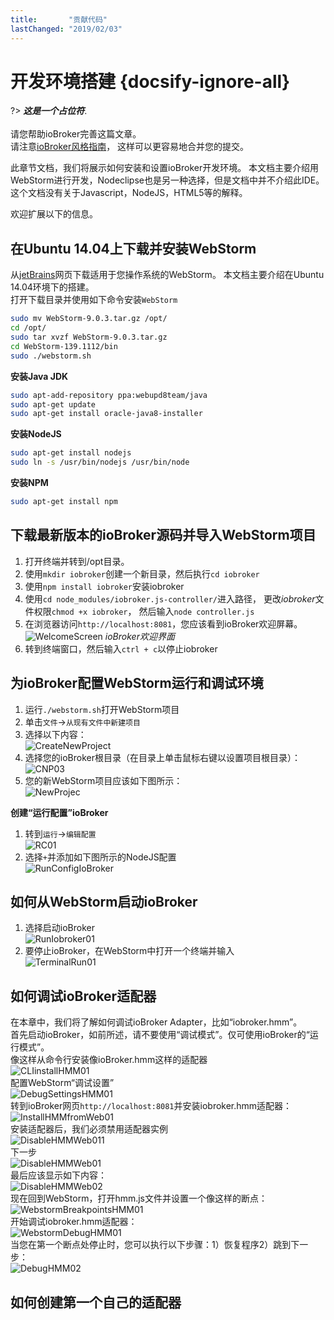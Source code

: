 ```yaml
---
title:       "贡献代码"
lastChanged: "2019/02/03"
---
```


# 开发环境搭建 {docsify-ignore-all}

?> ***这是一个占位符***.
   <br><br>
   请您帮助ioBroker完善这篇文章。  
   请注意[ioBroker风格指南][]，
   这样可以更容易地合并您的提交。

此章节文档，我们将展示如何安装和设置ioBroker开发环境。
本文档主要介绍用WebStorm进行开发，Nodeclipse也是另一种选择，但是文档中并不介绍此IDE。
这个文档没有关于Javascript，NodeJS，HTML5等的解释。

欢迎扩展以下的信息。

## 在Ubuntu 14.04上下载并安装WebStorm

从[jetBrains][]网页下载适用于您操作系统的WebStorm。
本文档主要介绍在Ubuntu 14.04环境下的搭建。  
打开下载目录并使用如下命令安装`WebStorm`

```bash
sudo mv WebStorm-9.0.3.tar.gz /opt/
cd /opt/
sudo tar xvzf WebStorm-9.0.3.tar.gz
cd WebStorm-139.1112/bin
sudo ./webstorm.sh
```

**安装Java JDK**

```bash
sudo apt-add-repository ppa:webupd8team/java
sudo apt-get update
sudo apt-get install oracle-java8-installer
```

**安装NodeJS**

```bash
sudo apt-get install nodejs
sudo ln -s /usr/bin/nodejs /usr/bin/node
```

**安装NPM**

```bash
sudo apt-get install npm
```

## 下载最新版本的ioBroker源码并导入WebStorm项目

1. 打开终端并转到/opt目录。
2. 使用`mkdir iobroker`创建一个新目录，然后执行`cd iobroker`
3. 使用`npm install iobroker`安装iobroker
4. 使用`cd node_modules/iobroker.js-controller/`进入路径，
   更改*iobroker*文件权限`chmod +x iobroker`，
   然后输入`node controller.js`
5. 在浏览器访问`http://localhost:8081`，您应该看到ioBroker欢迎屏幕。
   ![WelcomeScreen](media/WelcomeScreen.png)
   *ioBroker欢迎界面*
6. 转到终端窗口，然后输入`ctrl + c`以停止iobroker

## 为ioBroker配置WebStorm运行和调试环境

1. 运行`./webstorm.sh`打开WebStorm项目
1. 单击`文件`->`从现有文件中新建项目`
1. 选择以下内容：  
   ![CreateNewProject](media/CreateNewProject01.png)
1. 选择您的ioBroker根目录（在目录上单击鼠标右键以设置项目根目录）：  
   ![CNP03](media/CNP03.png)
1. 您的新WebStorm项目应该如下图所示：  
   ![NewProjec](media/NewProject01.png)

**创建“运行配置”ioBroker**

1. 转到`运行`->`编辑配置`  
   ![RC01](media/RC01.png)
1. 选择`+`并添加如下图所示的NodeJS配置  
   ![RunConfigIoBroker](media/RunConfigIoBroker.png)

## 如何从WebStorm启动ioBroker

1. 选择启动ioBroker  
   ![RunIobroker01](media/RunIobroker01.png)
2. 要停止ioBroker，在WebStorm中打开一个终端并输入  
   ![TerminalRun01](media/TerminalRun01.png)

## 如何调试ioBroker适配器

在本章中，我们将了解如何调试ioBroker Adapter，比如“iobroker.hmm”。  
首先启动ioBroker，如前所述，请不要使用“调试模式”。仅可使用ioBroker的“运行模式”。  
像这样从命令行安装像ioBroker.hmm这样的适配器  
![CLIinstallHMM01](media/CLIinstallHMM01.png)  
配置WebStorm“调试设置”  
![DebugSettingsHMM01](media/DebugSettingsHMM01.png)  
转到ioBroker网页`http://localhost:8081`并安装iobroker.hmm适配器：  
![InstallHMMfromWeb01](media/InstallHMMfromWeb01.png)  
安装适配器后，我们必须禁用适配器实例  
![DisableHMMWeb011](media/DisableHMMWeb011.png)  
下一步  
![DisableHMMWeb01](media/DisableHMMWeb01.png)  
最后应该显示如下内容：  
![DisableHMMWeb02](media/DisableHMMWeb02.png)  
现在回到WebStorm，打开hmm.js文件并设置一个像这样的断点：  
![WebstormBreakpointsHMM01](media/WebstormBreakpointsHMM01.png)  
开始调试iobroker.hmm适配器：  
![WebstormDebugHMM01](media/WebstormDebugHMM01.png)  
当您在第一个断点处停止时，您可以执行以下步骤：1）恢复程序2）跳到下一步：  
![DebugHMM02](media/DebugHMM02.png)  

## 如何创建第一个自己的适配器

[ioBroker风格指南]: _zh-cn/community/styleguidedoc
[jetBrains]: https://www.jetbrains.com/webstorm/download/
